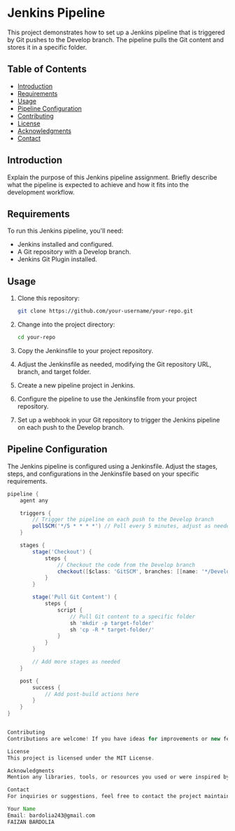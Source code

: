# Jenkins Pipeline

This project demonstrates how to set up a Jenkins pipeline that is triggered by Git pushes to the Develop branch. The pipeline pulls the Git content and stores it in a specific folder.

## Table of Contents

- [Introduction](#introduction)
- [Requirements](#requirements)
- [Usage](#usage)
- [Pipeline Configuration](#pipeline-configuration)
- [Contributing](#contributing)
- [License](#license)
- [Acknowledgments](#acknowledgments)
- [Contact](#contact)

## Introduction

Explain the purpose of this Jenkins pipeline assignment. Briefly describe what the pipeline is expected to achieve and how it fits into the development workflow.

## Requirements

To run this Jenkins pipeline, you'll need:

- Jenkins installed and configured.
- A Git repository with a Develop branch.
- Jenkins Git Plugin installed.

## Usage

1. Clone this repository:

    ```bash
    git clone https://github.com/your-username/your-repo.git
    ```

2. Change into the project directory:

    ```bash
    cd your-repo
    ```

3. Copy the Jenkinsfile to your project repository.

4. Adjust the Jenkinsfile as needed, modifying the Git repository URL, branch, and target folder.

5. Create a new pipeline project in Jenkins.

6. Configure the pipeline to use the Jenkinsfile from your project repository.

7. Set up a webhook in your Git repository to trigger the Jenkins pipeline on each push to the Develop branch.

## Pipeline Configuration

The Jenkins pipeline is configured using a Jenkinsfile. Adjust the stages, steps, and configurations in the Jenkinsfile based on your specific requirements.

```groovy
pipeline {
    agent any

    triggers {
        // Trigger the pipeline on each push to the Develop branch
        pollSCM('*/5 * * * *') // Poll every 5 minutes, adjust as needed
    }

    stages {
        stage('Checkout') {
            steps {
                // Checkout the code from the Develop branch
                checkout([$class: 'GitSCM', branches: [[name: '*/Develop']], userRemoteConfigs: [[url: 'your-git-repo-url']]])
            }
        }

        stage('Pull Git Content') {
            steps {
                script {
                    // Pull Git content to a specific folder
                    sh 'mkdir -p target-folder'
                    sh 'cp -R * target-folder/'
                }
            }
        }

        // Add more stages as needed
    }

    post {
        success {
            // Add post-build actions here
        }
    }
}


Contributing
Contributions are welcome! If you have ideas for improvements or new features, feel free to open an issue or submit a pull request.

License
This project is licensed under the MIT License.

Acknowledgments
Mention any libraries, tools, or resources you used or were inspired by.

Contact
For inquiries or suggestions, feel free to contact the project maintainer:

Your Name
Email: bardolia243@gmail.com
FAIZAN BARDOLIA
